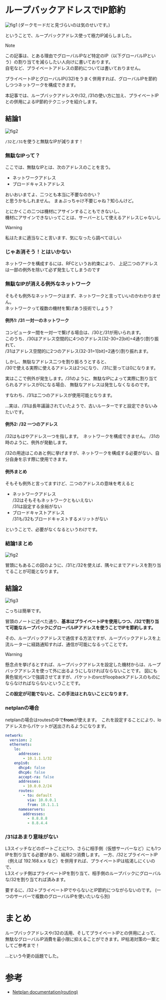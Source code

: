 # ループバックアドレスでIP節約
![fig1](./fig1.png)
(ダークモードだと見づらいのは気のせいです。)

ということで、ループバックアドレス使って極力IP減らしました。

> [!note]
> この記事は、とある理由でグローバルIPなど特定のIP（以下グローバルIPという）の割り当てを減らしたい人向けに書いております。  
> 自宅など、プライベートアドレスの節約については書いておりません。  
> 
> プライベートIPとグローバルIP(/32)をうまく併用すれば、グローバルIPを節約しつつネットワークを構成できます。
> 
> 本記事では、ループバックアドレスや/32, /31の使い方に加え、プライベートIPとの併用によるIP節約テクニックを紹介します。

## 結論1
![fig2](./fig2.png)

`/32`と`/31`を使うと無駄なIPが減ります！

### 無駄なIPって？
ここでは、無駄なIPとは、次のアドレスのことを言う。

- ネットワークアドレス
- ブロードキャストアドレス

おいおいまてよ、二つとも本当に不要なのかい？  
と思うかもしれません。 まぁぶっちゃけ不要じゃね？知らんけど。

とにかくこの二つは機材にアサインすることもできないし、  
機材にアサインできないってことは、サーバーとして使えるアドレスじゃないし

> [!WARNING]  
> 私はたまに適当なこと言います、気になったら調べてほしい

### じゃあ消そう！とはいかない
ネットワークを構成するには、RFCというお約束により、
上記二つのアドレスは一部の例外を除いて必ず発生してしまうのです

### 無駄なIPが消える例外なネットワーク
そもそも例外なネットワークはまず、ネットワークと言っていいのかわかりません。  
ネットワークって複数の機材を繋げあう技術でしょう？

#### 例外1: /31 一対一のネットワーク
コンピューター間を一対一で繋げる場合は、/30と/31が用いられます。  
このうち、/30はアドレス空間的に4つのアドレス(32-30=2[bit]=4通り)割り振れて、  
/31はアドレス空間的に2つのアドレス(32-31=1[bit]=2通り)割り振れます。

しかし、無駄なアドレス二つを割り振ろうとすると、  
/30で使える実際に使えるアドレスは2つになり、
/31に至っては0になります。

実はここで例外が発生します。/31のように、無駄なIPによって実際に割り当てられるアドレスが0になる場合、
無駄なアドレスは発生しなくなるのです。

すなわち、/31は二つのアドレスが使用可能となります。

...実は、/31は長年議論されていたようで、古いルーターですと設定できないみたいです。

#### 例外2: /32 一つのアドレス
/32はもはやアドレス一つを指します。　ネットワークを構成できません。
/31の時のように、例外が発動します。

/32の用途はこのあと例に挙げますが、ネットワークを構成する必要がない、自分自身を示す際に使用できます。

#### 例外まとめ
そもそも例外と言ってますけど、二つのアドレスの意味を考えると
- ネットワークアドレス  
  /32はそもそもネットワークともいえない   
  /31は設定する余裕がない
- ブロードキャストアドレス  
  /31も/32もブロードキャストするメリットがない

ということで、必要がなくなるというわけです。

### 結論1まとめ

![fig2](./fig2.png)

冒頭にもあるこの図のように、/31と/32を使えば、隅々にまでアドレスを割り当てることが可能となります。

## 結論2

![fig3](./fig3.png)

こっちは簡単です。  

冒頭のノートに述べた通り、**基本はプライベートIPを使用しつつ、/32で割り当て可能なループバックにグローバルIPアドレスを使うことでIPを節約します。**

その、ループバックアドレスで通信する方法ですが、ループバックアドレスを上流ルーターに経路通知すれば、通信が可能になるってことです。  

> [!WARNING]  
> 懸念点を挙げるとすれば、ループバックアドレスを設定した機材からは、ループバックアドレスを使って外に出るようにしなければならないことです。 図にも黄色蛍光ペンで強調させてますが、パケットのsrcがloopbackアドレスのものにならなければならないということです。  
>
> **この設定が可能でないと、この手法はとれないことになります**。


### netplanの場合
netplanの場合はroutesの中で**from**が使えます。　これを設定することにより、loアドレスからパケットが送出されるようになります。

```yaml
network:
  version: 2
  ethernets:
    lo:
      addresses:
        - 10.1.1.1/32
    enp1s0:
      dhcp4: false
      dhcp6: false
      accept-ra: false
      addresses:
        - 10.0.0.2/24
      routes:
        - to: default
          via: 10.0.0.1
          from: 10.1.1.1
      nameservers:
        addresses:
          - 8.8.8.8
          - 8.8.4.4
```

### /31はあまり意味がない
L3スイッチなどのポートごとに1つ、さらに相手側（仮想サーバーなど）にも1つIPを割り当てる必要があり、結局2つ消費します。
一方、/32とプライベートIP（例えば 192.168.x.x など）を併用すれば、プライベートIPは枯渇しにくいので、  
L3スイッチ側はプライベートIPを割り当て、相手側のループバックにグローバルな/32を割り当てれば済みます。

要するに、/32＋プライベートIPでやらないとIP節約につながらないのです。
(一つのサーバーで複数のグローバルIPを使いたいなら別)

# まとめ
ループバックアドレスや/32の活用、そしてプライベートIPとの併用によって、  
無駄なグローバルIP消費を最小限に抑えることができます。IP枯渇対策の一案としてご参考まで！

...という今更の話題でした。

# 参考
- [Netplan documentation(routing)](https://netplan.readthedocs.io/en/stable/netplan-yaml/#routing)